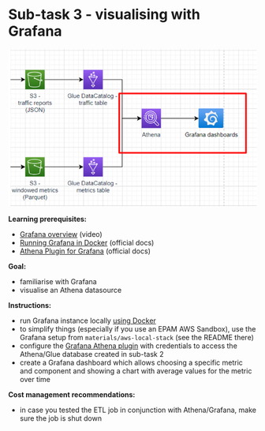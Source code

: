 # Sub-task 3 - visualising with Grafana
![](../materials/diagrams/task3-focus.png)

**Learning prerequisites:**
* [Grafana overview](https://www.youtube.com/watch?v=w-c3KYKQQfs&ab_channel=edureka%21) (video)
* [Running Grafana in Docker](https://grafana.com/docs/grafana/latest/setup-grafana/installation/docker/) (official docs)
* [Athena Plugin for Grafana](https://grafana.com/grafana/plugins/grafana-athena-datasource/?tab=installation) (official docs)

**Goal:**
* familiarise with Grafana
* visualise an Athena datasource

**Instructions:**
* run Grafana instance locally [using Docker](https://grafana.com/docs/grafana/latest/setup-grafana/installation/docker/)
* to simplify things (especially if you use an EPAM AWS Sandbox), use the Grafana setup from `materials/aws-local-stack` (see the README there)
* configure the [Grafana Athena plugin](https://grafana.com/grafana/plugins/grafana-athena-datasource/) with credentials to access the Athena/Glue database created in sub-task 2
* create a Grafana dashboard which allows choosing a specific metric and component and showing a chart with average values for the metric over time

**Cost management recommendations:**
* in case you tested the ETL job in conjunction with Athena/Grafana, make sure the job is shut down